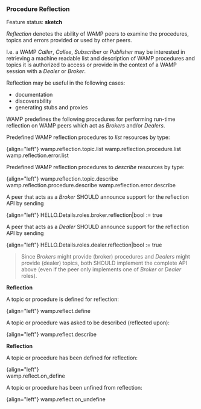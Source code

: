 ### Procedure Reflection

Feature status: **sketch**

*Reflection* denotes the ability of WAMP peers to examine the procedures, topics and errors provided or used by other peers.

I.e. a WAMP *Caller*, *Callee*, *Subscriber* or *Publisher* may be interested in retrieving a machine readable list and description of WAMP procedures and topics it is authorized to access or provide in the context of a WAMP session with a *Dealer* or *Broker*.

Reflection may be useful in the following cases:

 * documentation
 * discoverability
 * generating stubs and proxies

WAMP predefines the following procedures for performing run-time reflection on WAMP peers which act as *Brokers* and/or *Dealers*.

Predefined WAMP reflection procedures to *list* resources by type:

{align="left"}
        wamp.reflection.topic.list
        wamp.reflection.procedure.list
        wamp.reflection.error.list

Predefined WAMP reflection procedures to *describe* resources by type:

{align="left"}
        wamp.reflection.topic.describe
        wamp.reflection.procedure.describe
        wamp.reflection.error.describe

A peer that acts as a *Broker* SHOULD announce support for the reflection API by sending

{align="left"}
        HELLO.Details.roles.broker.reflection|bool := true

A peer that acts as a *Dealer* SHOULD announce support for the reflection API by sending

{align="left"}
        HELLO.Details.roles.dealer.reflection|bool := true

> Since *Brokers* might provide (broker) procedures and *Dealers* might provide (dealer) topics, both SHOULD implement the complete API above (even if the peer only implements one of *Broker* or *Dealer* roles).

**Reflection**

A topic or procedure is defined for reflection:

{align="left"}
        wamp.reflect.define

A topic or procedure was asked to be described (reflected upon):

{align="left"}
        wamp.reflect.describe

**Reflection**

A topic or procedure has been defined for reflection:

{align="left"}    
        wamp.reflect.on_define

A topic or procedure has been unfined from reflection:

{align="left"}
        wamp.reflect.on_undefine
